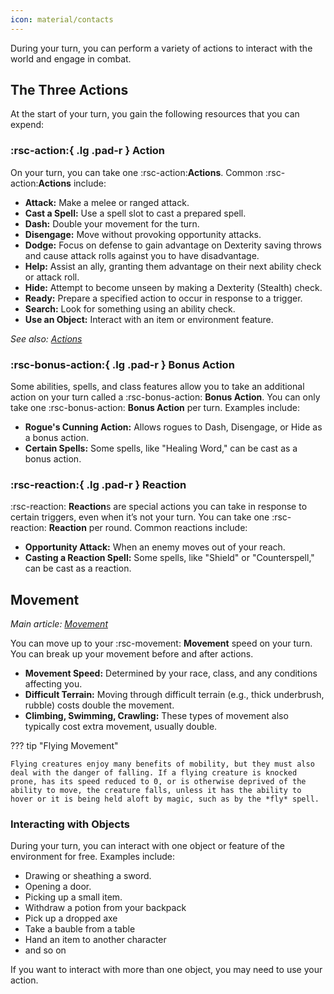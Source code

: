 ```yaml
---
icon: material/contacts
---
```


During your turn, you can perform a variety of actions to interact with the world and engage in combat.

## The Three Actions

At the start of your turn, you gain the following resources that you can expend:

### :rsc-action:{ .lg .pad-r } Action

On your turn, you can take one :rsc-action:**Actions**. Common :rsc-action:**Actions** include:

- **Attack:** Make a melee or ranged attack.
- **Cast a Spell:** Use a spell slot to cast a prepared spell.
- **Dash:** Double your movement for the turn.
- **Disengage:** Move without provoking opportunity attacks.
- **Dodge:** Focus on defense to gain advantage on Dexterity saving throws and cause attack rolls against you to have disadvantage.
- **Help:** Assist an ally, granting them advantage on their next ability check or  attack roll.
- **Hide:** Attempt to become unseen by making a Dexterity (Stealth) check.
- **Ready:** Prepare a specified action to occur in response to a trigger.
- **Search:** Look for something using an ability check.
- **Use an Object:** Interact with an item or environment feature.

*See also: [Actions]*

[actions]: ../resources.md#action-types

### :rsc-bonus-action:{ .lg .pad-r } Bonus Action

Some abilities, spells, and class features allow you to take an additional action on your turn called a :rsc-bonus-action: **Bonus Action**. You can only take one :rsc-bonus-action: **Bonus Action** per turn. Examples include:

- **Rogue's Cunning Action:** Allows rogues to Dash, Disengage, or Hide as a bonus action.
- **Certain Spells:** Some spells, like "Healing Word," can be cast as a bonus action.

### :rsc-reaction:{ .lg .pad-r } Reaction

:rsc-reaction: **Reaction**s are special actions you can take in response to certain triggers, even when it’s not your turn. You can take one :rsc-reaction: **Reaction** per round. Common reactions include:

- **Opportunity Attack:** When an enemy moves out of your reach.
- **Casting a Reaction Spell:** Some spells, like "Shield" or "Counterspell," can be cast as a reaction.

## Movement

*Main article: [Movement](movement.md)*

You can move up to your :rsc-movement: **Movement** speed on your turn. You can break up your movement before and after actions.

- **Movement Speed:** Determined by your race, class, and any conditions affecting you.
- **Difficult Terrain:** Moving through difficult terrain (e.g., thick underbrush, rubble) costs double the movement.
- **Climbing, Swimming, Crawling:** These types of movement also typically cost extra movement, usually double.

??? tip "Flying Movement"

    Flying creatures enjoy many benefits of mobility, but they must also deal with the danger of falling. If a flying creature is knocked prone, has its speed reduced to 0, or is otherwise deprived of the ability to move, the creature falls, unless it has the ability to hover or it is being held aloft by magic, such as by the *fly* spell.

### Interacting with Objects

During your turn, you can interact with one object or feature of the environment for free. Examples include:

- Drawing or sheathing a sword.
- Opening a door.
- Picking up a small item.
- Withdraw a potion from your backpack
- Pick up a dropped axe
- Take a bauble from a table
- Hand an item to another character
- and so on

If you want to interact with more than one object, you may need to use your action.